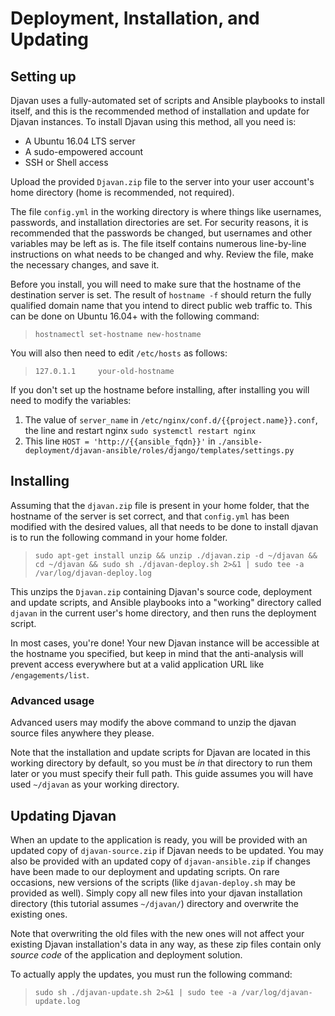 # Deployment, Installation, and Updating

## Setting up

Djavan uses a fully-automated set of scripts and Ansible playbooks to install itself, and this is the recommended method of installation and update for Djavan instances. To install Djavan using this method, all you need is:

* A Ubuntu 16.04 LTS server
* A sudo-empowered account
* SSH or Shell access

Upload the provided `Djavan.zip` file to the server into your user account's home directory (home is recommended, not required).

The file `config.yml` in the working directory is where things like usernames, passwords, and installation directories are set. For security reasons, it is recommended that the passwords be changed, but usernames and other variables may be left as is. The file itself contains numerous line-by-line instructions on what needs to be changed and why. Review the file, make the necessary changes, and save it.

Before you install, you will need to make sure that the hostname of the destination server is set. The result of `hostname -f` should return the fully qualified domain name that you intend to direct public web traffic to. This can be done on Ubuntu 16.04+ with the following command:

> `hostnamectl set-hostname new-hostname`

You will also then need to edit `/etc/hosts` as follows:

> `127.0.1.1     your-old-hostname`

If you don't set up the hostname before installing, after installing you will need to modify the variables:

1. The value of `server_name` in `/etc/nginx/conf.d/{{project.name}}.conf`, the line and restart nginx `sudo systemctl restart nginx`
2. This line `HOST = 'http://{{ansible_fqdn}}'` in `./ansible-deployment/djavan-ansible/roles/django/templates/settings.py`

## Installing

Assuming that the `djavan.zip` file is present in your home folder, that the hostname of the server is set correct, and that `config.yml` has been modified with the desired values, all that needs to be done to install djavan is to run the following command in your home folder.

> `sudo apt-get install unzip && unzip ./djavan.zip -d ~/djavan && cd ~/djavan && sudo sh ./djavan-deploy.sh 2>&1 | sudo tee -a /var/log/djavan-deploy.log`

This unzips the `Djavan.zip` containing Djavan's source code, deployment and update scripts, and Ansible playbooks into a "working" directory called `djavan` in the current user's home directory, and then runs the deployment script.

In most cases, you're done! Your new Djavan instance will be accessible at the hostname you specified, but keep in mind that the anti-analysis will prevent access everywhere but at a valid application URL like `/engagements/list`.

### Advanced usage

Advanced users may modify the above command to unzip the djavan source files anywhere they please.

Note that the installation and update scripts for Djavan are located in this working directory by default, so you must be *in* that directory to run them later or you must specify their full path. This guide assumes you will have used `~/djavan` as your working directory.

## Updating Djavan

When an update to the application is ready, you will be provided with an updated copy of `djavan-source.zip` if Djavan needs to be updated. You may also be provided with an updated copy of `djavan-ansible.zip` if changes have been made to our deployment and updating scripts. On rare occasions, new versions of the scripts (like `djavan-deploy.sh` may be provided as well). Simply copy all new files into your djavan installation directory (this tutorial assumes `~/djavan/`) directory and overwrite the existing ones.

Note that overwriting the old files with the new ones will not affect your existing Djavan installation's data in any way, as these zip files contain only *source code* of the application and deployment solution.

To actually apply the updates, you must run the following command:

> `sudo sh ./djavan-update.sh 2>&1 | sudo tee -a /var/log/djavan-update.log`